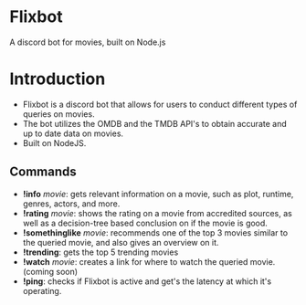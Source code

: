 # Flixbot

A discord bot for movies, built on Node.js

# Introduction

* Flixbot is a discord bot that allows for users to conduct different types of queries on movies.
* The bot utilizes the OMDB and the TMDB API's to obtain accurate and up to date data on movies.
* Built on NodeJS.

## Commands

* **!info** *movie*: gets relevant information on a movie, such as plot, runtime, genres, actors, and more.
* **!rating** *movie*: shows the rating on a movie from accredited sources, as well as a decision-tree based conclusion on if the movie is good.
* **!somethinglike** *movie*: recommends one of the top 3 movies similar to the queried movie, and also gives an overview on it.
* **!trending**: gets the top 5 trending movies
* **!watch** *movie*: creates a link for where to watch the queried movie. (coming soon)
* **!ping**: checks if Flixbot is active and get's the latency at which it's operating.



